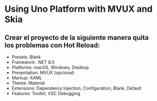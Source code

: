 # Using Uno Platform with MVUX and Skia

## Crear el proyecto de la siguiente manera quita los problemas con Hot Reload:

- Presets: Blank
- Framework: .NET 8.0
- Platforms: macOS, Windows, Desktop
- Presentation: MVUX (opcional)
- Markup: XAML
- Theme: Material
- Extensions: Dependency Injection, Configuration, Blank, Default
- Features: Toolkit, VSC Debugging
